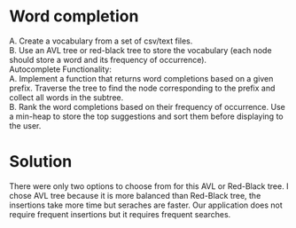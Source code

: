 # Word completion

A. Create a vocabulary from a set of csv/text files.   
B. Use an AVL tree or red-black tree to store the vocabulary (each node should store a word
and its frequency of occurrence).   
Autocomplete Functionality:   
A. Implement a function that returns word completions based on a given prefix. Traverse the
tree to find the node corresponding to the prefix and collect all words in the subtree.   
B. Rank the word completions based on their frequency of occurrence. Use a min-heap to
store the top suggestions and sort them before displaying to the user.   

# Solution
There were only two options to choose from for this AVL or Red-Black tree.
I chose AVL tree because it is more balanced than Red-Black tree, the insertions take more time but seraches are faster. Our application does not require frequent insertions but it requires frequent searches.   